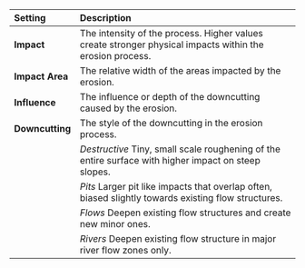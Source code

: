 | Setting         | Description                                                                                              |
| :-------------- | :------------------------------------------------------------------------------------------------------- |
| **Impact**       | The intensity of the process. Higher values create stronger physical impacts within the erosion process. |
| **Impact Area**  | The relative width of the areas impacted by the erosion.                                                 |
| **Influence**    | The influence or depth of the downcutting caused by the erosion.                                         |
| **Downcutting**  | The style of the downcutting in the erosion process.                                                     |
|                 | *Destructive* Tiny, small scale roughening of the entire surface with higher impact on steep slopes.     |
|                 | *Pits* Larger pit like impacts that overlap often, biased slightly towards existing flow structures.     |
|                 | *Flows* Deepen existing flow structures and create new minor ones.                                       |
|                 | *Rivers* Deepen existing flow structure in major river flow zones only.                                  |
